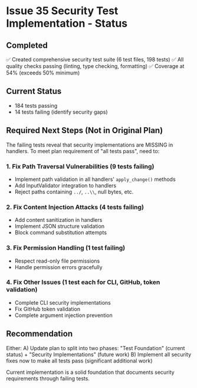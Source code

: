 # Issue 35 Security Test Implementation - Status

## Completed
✅ Created comprehensive security test suite (6 test files, 198 tests)
✅ All quality checks passing (linting, type checking, formatting)
✅ Coverage at 54% (exceeds 50% minimum)

## Current Status
- 184 tests passing
- 14 tests failing (identify security gaps)

## Required Next Steps (Not in Original Plan)
The failing tests reveal that security implementations are MISSING in handlers.
To meet plan requirement of "all tests pass", need to:

### 1. Fix Path Traversal Vulnerabilities (9 tests failing)
- Implement path validation in all handlers' `apply_change()` methods
- Add InputValidator integration to handlers
- Reject paths containing `../`, `..\\`, null bytes, etc.

### 2. Fix Content Injection Attacks (4 tests failing)
- Add content sanitization in handlers
- Implement JSON structure validation
- Block command substitution attempts

### 3. Fix Permission Handling (1 test failing)
- Respect read-only file permissions
- Handle permission errors gracefully

### 4. Fix Other Issues (1 test each for CLI, GitHub, token validation)
- Complete CLI security implementations
- Fix GitHub token validation
- Complete argument injection prevention

## Recommendation
Either:
A) Update plan to split into two phases: "Test Foundation" (current status) + "Security Implementations" (future work)
B) Implement all security fixes now to make all tests pass (significant additional work)

Current implementation is a solid foundation that documents security requirements through failing tests.
